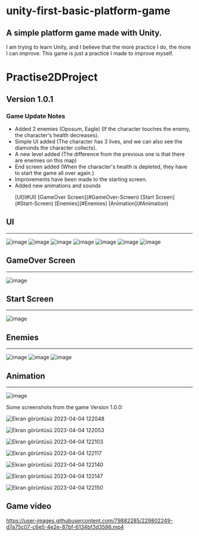 # unity-first-basic-platform-game
<h2>A simple platform game made with Unity.</h2>

<p>I am trying to learn Unity, and I believe that the more practice I do, the more I can improve. This game is just a practice I made to improve myself.</p>

<h1>Practise2DProject</h1>
<h2>Version 1.0.1</h2>


<h3>Game Update Notes</h3>

<ul>
  <li>Added 2 enemies (Oposum, Eagle) (If the character touches the enemy, the character's health decreases).</li>
  <li>Simple UI added (The character has 3 lives, and we can also see the diamonds the character collects).</li>
  <li>A new level added (The difference from the previous one is that there are enemies on this map)</li>
  <li>End screen added (When the character's health is depleted, they have to start the game all over again.)</li>
  <li>Improvements have been made to the starting screen.</li>
  <li>Added new animations and sounds</li>
</ul>

<ul>
[UI](#UI)
[GameOver Screen](#GameOver-Screen)
[Start Screen](#Start-Screen)
[Enemies](#Enemies)
[Animation](#Animation)
</ul>

## UI ##

<hr>

![image](https://user-images.githubusercontent.com/79882285/230451126-e6e20085-e6e5-4779-9878-177631e51a23.png)
![image](https://user-images.githubusercontent.com/79882285/230451254-1f212fa2-a076-45f0-a0d5-7e1150f862d2.png)
![image](https://user-images.githubusercontent.com/79882285/230451380-c34ba1b6-7f90-4386-90a0-a56ead17e965.png)
![image](https://user-images.githubusercontent.com/79882285/230451938-0767450e-0fdc-425a-87ba-585fa7d973d6.png)
![image](https://user-images.githubusercontent.com/79882285/230452176-f07177a1-4166-431a-911e-6f2858d798d0.png)
![image](https://user-images.githubusercontent.com/79882285/230452470-a49b3e18-8530-44e7-8677-713d1f3063df.png)
![image](https://user-images.githubusercontent.com/79882285/230452912-2655b27d-18a3-4045-926a-37e1a3f9aa5d.png)

## GameOver Screen ##
<hr>

![image](https://user-images.githubusercontent.com/79882285/230451428-1b0ac652-dd41-4987-85d6-69f3b38f081e.png)

## Start Screen ##
<hr>

![image](https://user-images.githubusercontent.com/79882285/230451453-22c7605d-773c-41b3-94ba-11a4a14fd910.png)

## Enemies ##
<hr>

![image](https://user-images.githubusercontent.com/79882285/230451596-edf2254b-8c9a-4818-ae29-13826a1d0969.png)
![image](https://user-images.githubusercontent.com/79882285/230451695-a2ba07a2-ae18-440c-be43-370ae57e9954.png)
![image](https://user-images.githubusercontent.com/79882285/230452235-7b33105c-71ff-45a5-8024-c0f56c3b6e4d.png)

## Animation ##
<hr>

![image](https://user-images.githubusercontent.com/79882285/230452999-2e2c1716-e4ed-4f7c-922c-03aed8c439f9.png)



Some screenshots from the game Version 1.0.0:

![Ekran görüntüsü 2023-04-04 122048](https://user-images.githubusercontent.com/79882285/229748753-c1996725-e62d-4798-b399-e9b50c54b9f7.png)

![Ekran görüntüsü 2023-04-04 122053](https://user-images.githubusercontent.com/79882285/229748798-f6a40e3b-730f-4a89-9d25-e9f7f514c6e3.png)

![Ekran görüntüsü 2023-04-04 122103](https://user-images.githubusercontent.com/79882285/229748807-16aebd9e-3a66-40c3-90a0-d30122a701a0.png)

![Ekran görüntüsü 2023-04-04 122117](https://user-images.githubusercontent.com/79882285/229748815-0efbf644-144b-4798-ba87-77842e1e2557.png)

![Ekran görüntüsü 2023-04-04 122140](https://user-images.githubusercontent.com/79882285/229748823-4b887d9c-9867-4b6c-b217-29c93836b0cc.png)

![Ekran görüntüsü 2023-04-04 122147](https://user-images.githubusercontent.com/79882285/229748835-e3fc2a62-fd7b-4959-814e-4ae83704cf65.png)

![Ekran görüntüsü 2023-04-04 122150](https://user-images.githubusercontent.com/79882285/229748846-5fc40ed6-499f-4c77-92c1-4e6885461671.png)


<h2>Game video</h2>

https://user-images.githubusercontent.com/79882285/229802249-d7a75c07-c6e5-4e2e-87bf-6134bf3d3586.mp4



















